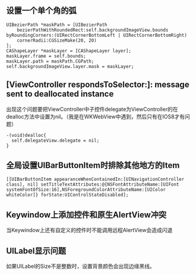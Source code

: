 ## 设置一个单个角的弧
```OC
UIBezierPath *maskPath = [UIBezierPath
    bezierPathWithRoundedRect:self.backgroundImageView.bounds byRoundingCorners:(UIRectCornerBottomLeft | UIRectCornerBottomRight)
    cornerRadii:CGSizeMake(20, 20)
];
CAShapeLayer *maskLayer = [CAShapeLayer layer];
maskLayer.frame = self.bounds;
maskLayer.path = maskPath.CGPath;
self.backgroundImageView.layer.mask = maskLayer;
```

##  [ViewController respondsToSelector:]: message sent to deallocated instance

出现这个问题要把ViewController中子控件delegate为ViewController的在dealloc方法中设置为nil。（我是在WKWebView中遇到，然后只有在IOS8才有问题）

```
-(void)dealloc{
  self.delegateView.delegate = nil;
}
```
## 全局设置UIBarButtonItem时排除其他地方的Item

```
[[UIBarButtonItem appearanceWhenContainedIn:[UINavigationController class], nil] setTitleTextAttributes:@{NSFontAttributeName:[UIFont systemFontOfSize:16],NSForegroundColorAttributeName:[UIColor whiteColor]} forState:UIControlStateDisabled];
```
## Keywindow上添加控件和原生AlertView冲突

当Keywindow上还有自定义的控件时不能调用远程AlertView会造成闪退

## UILabel显示问题

如果UILabel的Size不是整数时，设置背景颜色会出现边缘黑线。